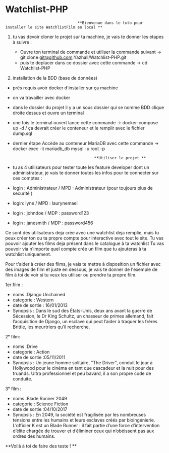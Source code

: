 # Watchlist-PHP

                                    **Bienvenue dans le tuto pour installer le site WatchlistFilm en local **


1) tu vas devoir cloner le projet sur ta machine, je vais te donner les etapes à suivre :
   
   - Ouvre ton terminal de commande et utiliser la commande suivant ->  git clone  git@github.com:Yazhall/Watchlist-PHP.git    
   - puis te deplacer dans ce dossier avec cette commande ->   cd Watchlist-PHP 


2)  installation de la BDD (base de données)
   - prés requis avoir docker d'installer sur ça machine
   - on va travailler avec docker 
   - dans le dossier du projet il y a un sous dossier qui se nomme BDD clique droite dessus et ouvre un terminal 
   - une fois le terminal ouvert lance cette commande ->  docker-compose up -d   / ça devrait créer le conteneur et le remplir avec le fichier  dump.sql
   - dernier étape  Accède au conteneur MariaDB avec cette commande -> docker exec -it mariadb_db mysql -u root -p
    




                                             **Utiliser le projet **
- tu as 4 utilisateurs pour tester toute les feature developer dont un administrateur, je vais te donner toutes les infos pour te connecter sur ces comptes :
- login : Administrateur /   MPD : Administrateur  (pour toujours plus de securité )
- login: lyne / MPD : laurynemael 
- login : johndoe / MDP : password123
- login : janesmith / MDP : password456

Ce sont des utilisateurs deja crée avec une watchlist deja remplie, mais tu peux créer ton ou ta propre compte pour interactive avec tout le site. 
Tu vas pouvoir ajouter les films deja présent dans le catalogue à ta watchlist 
Tu vas pouvoir via n'importe quel compte crée un film que tu ajouteras à ta watchlist uniquement. 


Pour t'aider à créer des films, je vais te mettre à disposition un fichier avec des images de film et juste en dessous, je vais te donner de l'exemple de film à toi de voir si tu veux les utiliser ou prendre ta propre film.

1er film :
- noms :Django Unchained
- categorie : Western
- date de sortie : 16/01/2013
- Synopsis : Dans le sud des États-Unis, deux ans avant la guerre de Sécession, le Dr King Schultz, un chasseur de primes allemand, fait l’acquisition de Django, un esclave qui peut l’aider à traquer les frères Brittle, les meurtriers qu’il recherche.


2ᵉ film: 

- noms :Drive
- categorie : Action
- date de sortie :05/11/2011
- Synopsis : Un jeune homme solitaire, "The Driver", conduit le jour à Hollywood pour le cinéma en tant que cascadeur et la nuit pour des truands. Ultra professionnel et peu bavard, il a son propre code de conduite. 

3ᵉ film : 

- noms :Blade Runner 2049
- categorie :  Science Fiction
- date de sortie :04/10/2017
- Synopsis : En 2049, la société est fragilisée par les nombreuses tensions entre les humains et leurs esclaves créés par bioingénierie. L’officier K est un Blade Runner : il fait partie d’une force d’intervention d’élite chargée de trouver et d’éliminer ceux qui n’obéissent pas aux ordres des humains.



**Voilà à toi de faire des teste ! **